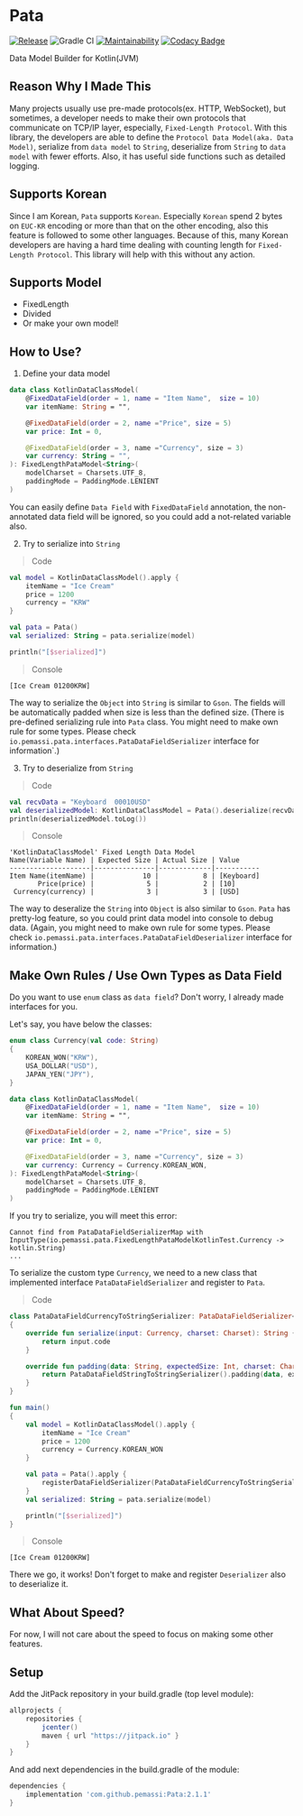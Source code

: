 # Pata
[![Release](https://jitpack.io/v/pemassi/Pata.svg)](https://jitpack.io/#pemassi/Pata)
![Gradle CI](https://github.com/pemassi/DataModelBuilder/actions/workflows/gradle-ci.yml/badge.svg)
[![Maintainability](https://api.codeclimate.com/v1/badges/4e401b0d7342664908ac/maintainability)](https://codeclimate.com/github/pemassi/Pata/maintainability)
[![Codacy Badge](https://app.codacy.com/project/badge/Grade/47137e03af77485f8fae9f8c3596e3c7)](https://www.codacy.com/gh/pemassi/Pata/dashboard?utm_source=github.com&amp;utm_medium=referral&amp;utm_content=pemassi/Pata&amp;utm_campaign=Badge_Grade)

Data Model Builder for Kotlin(JVM)

## Reason Why I Made This
Many projects usually use pre-made protocols(ex. HTTP, WebSocket), but sometimes, a developer needs to make their own protocols that communicate on TCP/IP layer, especially, `Fixed-Length Protocol`. With this library, the developers are able to define the `Protocol Data Model(aka. Data Model)`, serialize from `data model` to `String`, deserialize from `String` to `data model` with fewer efforts. Also, it has useful side functions such as detailed logging.

## Supports Korean
Since I am Korean, `Pata` supports `Korean`. Especially `Korean` spend 2 bytes on `EUC-KR` encoding or more than that on the other encoding, also this feature is followed to some other languages. Because of this, many Korean developers are having a hard time dealing with counting length for `Fixed-Length Protocol`. This library will help with this without any action.

## Supports Model
- FixedLength
- Divided
- Or make your own model!

## How to Use?
1. Define your data model
```kotlin
data class KotlinDataClassModel(
    @FixedDataField(order = 1, name = "Item Name",  size = 10)
    var itemName: String = "",

    @FixedDataField(order = 2, name ="Price", size = 5)
    var price: Int = 0,

    @FixedDataField(order = 3, name ="Currency", size = 3)
    var currency: String = "",
): FixedLengthPataModel<String>(
    modelCharset = Charsets.UTF_8,
    paddingMode = PaddingMode.LENIENT
)
```

You can easily define `Data Field` with `FixedDataField` annotation, the non-annotated data field will be ignored, so you could add a not-related variable also.

2. Try to serialize into `String`
> Code
```kotlin
val model = KotlinDataClassModel().apply {
    itemName = "Ice Cream"
    price = 1200
    currency = "KRW"
}

val pata = Pata()
val serialized: String = pata.serialize(model)

println("[$serialized]")
```

> Console
```console
[Ice Cream 01200KRW]
```
The way to serialize the `Object` into `String` is similar to `Gson`. The fields will be automatically padded when size is less than the defined size. (There is pre-defined serializing rule into `Pata` class. You might need to make own rule for some types. Please check `io.pemassi.pata.interfaces.PataDataFieldSerializer` interface for information`.)

3. Try to deserialize from `String`
> Code
```kotlin
val recvData = "Keyboard  00010USD"
val deserializedModel: KotlinDataClassModel = Pata().deserialize(recvData)
println(deserializedModel.toLog())
```

> Console
```console
'KotlinDataClassModel' Fixed Length Data Model
Name(Variable Name) | Expected Size | Actual Size | Value     
--------------------|---------------|-------------|-----------
Item Name(itemName) |            10 |           8 | [Keyboard]
       Price(price) |             5 |           2 | [10]      
 Currency(currency) |             3 |           3 | [USD]   
```

The way to deseralize the `String` into `Object` is also similar to `Gson`. `Pata` has pretty-log feature, so you could print data model into console to debug data. (Again, you might need to make own rule for some types. Please check `io.pemassi.pata.interfaces.PataDataFieldDeserializer` interface for information.)

## Make Own Rules / Use Own Types as Data Field
Do you want to use `enum` class as `data field`? Don't worry, I already made interfaces for you.

Let's say, you have below the classes:
```kotlin
enum class Currency(val code: String)
{
    KOREAN_WON("KRW"),
    USA_DOLLAR("USD"),
    JAPAN_YEN("JPY"),
}

data class KotlinDataClassModel(
    @FixedDataField(order = 1, name = "Item Name",  size = 10)
    var itemName: String = "",

    @FixedDataField(order = 2, name ="Price", size = 5)
    var price: Int = 0,

    @FixedDataField(order = 3, name ="Currency", size = 3)
    var currency: Currency = Currency.KOREAN_WON,
): FixedLengthPataModel<String>(
    modelCharset = Charsets.UTF_8,
    paddingMode = PaddingMode.LENIENT
)
```

If you try to serialize, you will meet this error:
```console
Cannot find from PataDataFieldSerializerMap with InputType(io.pemassi.pata.FixedLengthPataModelKotlinTest.Currency -> kotlin.String)
...
```

To serialize the custom type `Currency`, we need to a new class that implemented interface `PataDataFieldSerializer` and register to `Pata`.

> Code
```kotlin
class PataDataFieldCurrencyToStringSerializer: PataDataFieldSerializer<Currency, String>
{
    override fun serialize(input: Currency, charset: Charset): String {
        return input.code
    }

    override fun padding(data: String, expectedSize: Int, charset: Charset): String {
        return PataDataFieldStringToStringSerializer().padding(data, expectedSize, charset)
    }
}

fun main()
{
    val model = KotlinDataClassModel().apply {
        itemName = "Ice Cream"
        price = 1200
        currency = Currency.KOREAN_WON
    }

    val pata = Pata().apply {
        registerDataFieldSerializer(PataDataFieldCurrencyToStringSerializer())
    }
    val serialized: String = pata.serialize(model)

    println("[$serialized]")
}
```

> Console
```console
[Ice Cream 01200KRW]
```

There we go, it works! Don't forget to make and register `Deserializer` also to deserialize it.

## What About Speed?
For now, I will not care about the speed to focus on making some other features.

## Setup
Add the JitPack repository in your build.gradle (top level module):
```gradle
allprojects {
    repositories {
        jcenter()
        maven { url "https://jitpack.io" }
    }
}
```

And add next dependencies in the build.gradle of the module:
```gradle
dependencies {
    implementation 'com.github.pemassi:Pata:2.1.1'
}
```
